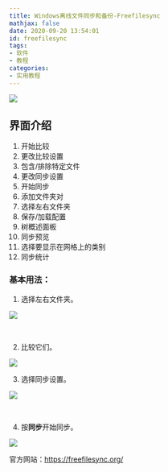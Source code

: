 ```yaml
---
title: Windows离线文件同步和备份-Freefilesync
mathjax: false
date: 2020-09-20 13:54:01
id: freefilesync
tags:
- 软件
- 教程
categories:
- 实用教程
---
```


![](https://freefilesync.org/images/manual/main-window.png)

<!---more--->

## 界面介绍

1. 开始比较
2. 更改比较设置
3. 包含/排除特定文件
4. 更改同步设置
5. 开始同步
6. 添加文件夹对
7. 选择左右文件夹
8. 保存/加载配置
9. 树概述面板
10. 同步预览
11. 选择要显示在网格上的类别
12. 同步统计

### 基本用法：

1. 选择左右文件夹。

![](https://gitee.com/zihm/images/raw/master/hexo/20200920140251.png)

​    

2. 比较它们。

![](https://gitee.com/zihm/images/raw/master/hexo/20200920140251-1.png)

 

3. 选择同步设置。

![](https://gitee.com/zihm/images/raw/master/hexo/20200920140251-2.png)

​    

4. 按**同步**开始同步。

![](https://gitee.com/zihm/images/raw/master/hexo/20200920140251-3.png)



官方网站：https://freefilesync.org/